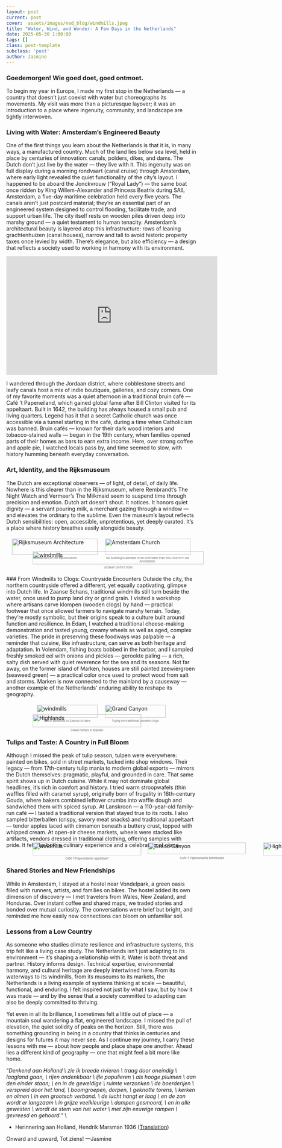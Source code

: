 ```yaml
---
layout: post
current: post
cover:  assets/images/ned_blog/windmills.jpeg
title: "Water, Wind, and Wonder: A Few Days in the Netherlands"
date: 2025-05-30 1:00:00
tags: []
class: post-template
subclass: 'post'
author: Jasmine
---
```


### Goedemorgen! Wie goed doet, goed ontmoet.

To begin my year in Europe, I made my first stop in the Netherlands — a country that doesn’t just coexist with water but choreographs its movements. My visit was more than a picturesque layover; it was an introduction to a place where ingenuity, community, and landscape are tightly interwoven.

### Living with Water: Amsterdam’s Engineered Beauty
One of the first things you learn about the Netherlands is that it is, in many ways, a manufactured country. Much of the land lies below sea level, held in place by centuries of innovation: canals, polders, dikes, and dams. The Dutch don’t just live by the water — they live with it.
This ingenuity was on full display during a morning rondvaart (canal cruise) through Amsterdam, where early light revealed the quiet functionality of the city’s layout. I happened to be aboard the Jonckvrouw (“Royal Lady”) — the same boat once ridden by King Willem-Alexander and Princess Beatrix during SAIL Amsterdam, a five-day maritime celebration held every five years. The canals aren’t just postcard material; they’re an essential part of an engineered system designed to control flooding, facilitate trade, and support urban life.
The city itself rests on wooden piles driven deep into marshy ground — a quiet testament to human tenacity. Amsterdam’s architectural beauty is layered atop this infrastructure: rows of leaning grachtenhuizen (canal houses), narrow and tall to avoid historic property taxes once levied by width. There’s elegance, but also efficiency — a design that reflects a society used to working in harmony with its environment.

<iframe width="560" height="315" src="https://www.youtube.com/embed/sXS0fPK-Azk?si=Qii4PvWDYcH8kk5b" title="YouTube video player" frameborder="0" allow="accelerometer; autoplay; clipboard-write; encrypted-media; gyroscope; picture-in-picture; web-share" referrerpolicy="strict-origin-when-cross-origin" allowfullscreen></iframe>

I wandered through the Jordaan district, where cobblestone streets and leafy canals host a mix of indie boutiques, galleries, and cozy corners. One of my favorite moments was a quiet afternoon in a traditional bruin café — Café ’t Papeneiland, which gained global fame after Bill Clinton visited for its appeltaart. Built in 1642, the building has always housed a small pub and living quarters. Legend has it that a secret Catholic church was once accessible via a tunnel starting in the café, during a time when Catholicism was banned. Bruin cafés — known for their dark wood interiors and tobacco-stained walls — began in the 19th century, when families opened parts of their homes as bars to earn extra income. Here, over strong coffee and apple pie, I watched locals pass by, and time seemed to slow, with history humming beneath everyday conversation.

### Art, Identity, and the Rijksmuseum
The Dutch are exceptional observers — of light, of detail, of daily life. Nowhere is this clearer than in the Rijksmuseum, where Rembrandt’s The Night Watch and Vermeer’s The Milkmaid seem to suspend time through precision and emotion. Dutch art doesn’t shout. It notices. It honors quiet dignity — a servant pouring milk, a merchant gazing through a window — and elevates the ordinary to the sublime.
Even the museum’s layout reflects Dutch sensibilities: open, accessible, unpretentious, yet deeply curated. It’s a place where history breathes easily alongside beauty.

<div style="display: flex; justify-content: center; gap: 20px; margin: 20px 0; max-width: 600px;">
  <!-- First image with caption -->
  <figure style="margin: 0; line-height: 1.2; width: 45%;">
    <img src="assets/images/ned_blog/window.jpeg" alt="Rijksmuseum Architecture" style="width: 100%; margin-bottom: 2px;">
    <figcaption style="font-size: 0.55em; text-align: center; color: #666; margin-top: 2px;">
      Architecture of the Rijksmuseum
    </figcaption>
  </figure>
  
  <!-- Second image with caption -->
  <figure style="margin: 0; line-height: 1.2; width: 45%;">
    <img src="assets/images/ned_blog/church.jpeg" alt="Amsterdam Church" style="width: 100%; margin-bottom: 2px;">
    <figcaption style="font-size: 0.55em; text-align: center; color: #666; margin-top: 2px;">
      No building is allowed to be built taller than this church in old Amsterdam.
    </figcaption>
  </figure>
</div>


<div style="display: flex; justify-content: space-between; margin: -29px 0px 30px 70px; width: 100%; max-width: 900px;">
  <!-- First image with caption -->
  <figure style="margin: 0; line-height: 1.2; width: 90%;">
    <img src="assets/images/ned_blog/canal.jpeg" alt="windmills" style="width: 100%; margin-bottom: 2px;">
    <figcaption style="font-size: 0.55em; text-align: center; color: #666; margin-top: 2px;">
 Jordaan District trolls
    </figcaption>
  </figure>
</div>
### From Windmills to Clogs: Countryside Encounters
Outside the city, the northern countryside offered a different, yet equally captivating, glimpse into Dutch life. In Zaanse Schans, traditional windmills still turn beside the water, once used to pump land dry or grind grain. I visited a workshop where artisans carve klompen (wooden clogs) by hand — practical footwear that once allowed farmers to navigate marshy terrain. Today, they’re mostly symbolic, but their origins speak to a culture built around function and resilience.
In Edam, I watched a traditional cheese-making demonstration and tasted young, creamy wheels as well as aged, complex varieties. The pride in preserving these foodways was palpable — a reminder that cuisine, like infrastructure, can serve as both heritage and adaptation.
In Volendam, fishing boats bobbed in the harbor, and I sampled freshly smoked eel with onions and pickles — gerookte paling — a rich, salty dish served with quiet reverence for the sea and its seasons. Not far away, on the former island of Marken, houses are still painted zeewiergroen (seaweed green) — a practical color once used to protect wood from salt and storms. Marken is now connected to the mainland by a causeway — another example of the Netherlands’ enduring ability to reshape its geography.

<div style="display: flex; justify-content: center; gap: 20px; margin: 20px 0; max-width: 700px;">
  <!-- First image with caption -->
  <figure style="margin: 0; line-height: 1.2; width: 32%;">
    <img src="assets/images/ned_blog/windmills.jpeg" alt="windmills" style="width: 100%; margin-bottom: 2px;">
    <figcaption style="font-size: 0.55em; text-align: center; color: #666; margin-top: 2px;">
 Dutch windmills in Zaanse Schans
    </figcaption>
  </figure>

 <!-- Second image with caption -->
  <figure style="margin: 0; line-height: 1.2; width: 32%;">
    <img src="assets/images/ned_blog/clogs.jpeg" alt="Grand Canyon" style="width: 100%; margin-bottom: 2px;">
    <figcaption style="font-size: 0.55em; text-align: center; color: #666; margin-top: 2px;">
 Trying on traditional wooden clogs
    </figcaption>
  </figure>
</div>



<div style="display: flex; justify-content: space-between; margin: -29px 0px 30px 70px; width: 500%; max-width: 900px;">
 <!-- Third image with caption -->
  <figure style="margin: 0; line-height: 1.2; width: 32%;">
    <img src="assets/images/ned_blog/greenhouses.jpeg" alt="Highlands" style="width: 100%; margin-bottom: 2px;">
    <figcaption style="font-size: 0.55em; text-align: center; color: #666; margin-top: 2px;">
Green homes in Marken    </figcaption>
  </figure>
</div>

### Tulips and Taste: A Country in Full Bloom
Although I missed the peak of tulip season, tulpen were everywhere: painted on bikes, sold in street markets, tucked into shop windows. Their legacy — from 17th-century tulip mania to modern global exports — mirrors the Dutch themselves: pragmatic, playful, and grounded in care.
That same spirit shows up in Dutch cuisine. While it may not dominate global headlines, it’s rich in comfort and history. I tried warm stroopwafels (thin waffles filled with caramel syrup), originally born of frugality in 18th-century Gouda, where bakers combined leftover crumbs into waffle dough and sandwiched them with spiced syrup. At Lanskroon — a 110-year-old family-run café — I tasted a traditional version that stayed true to its roots.
I also sampled bitterballen (crispy, savory meat snacks) and traditional appeltaart — tender apples laced with cinnamon beneath a buttery crust, topped with whipped cream. At open-air cheese markets, wheels were stacked like artifacts, vendors dressed in traditional clothing, offering samples with pride. It felt like both a culinary experience and a celebration of place.


<div style="display: flex; justify-content: space-between; margin: -29px 0px 30px 70px; width: 500%; max-width: 900px;">
  <!-- First image with caption -->
  <figure style="margin: 0; line-height: 1.2; width: 32%;">
    <img src="assets/images/ned_blog/apple.jpeg" alt="windmills" style="width: 100%; margin-bottom: 2px;">
    <figcaption style="font-size: 0.55em; text-align: center; color: #666; margin-top: 2px;">
 Café ’t Papeneilands appeltaart
    </figcaption>
  </figure>

 <!-- Second image with caption -->
  <figure style="margin: 0; line-height: 1.2; width: 32%;">
    <img src="assets/images/ned_blog/bitterballen.jpeg" alt="Grand Canyon" style="width: 95%; margin-bottom: 2px;">
    <figcaption style="font-size: 0.55em; text-align: center; color: #666; margin-top: 2px;">
 Café ’t Papeneilands bitterballen
    </figcaption>
  </figure>
  
 <!-- Third image with caption -->
  <figure style="margin: 0; line-height: 1.2; width: 32%;">
    <img src="assets/images/ned_blog/waffles.jpeg" alt="Highlands" style="width: 100%; margin-bottom: 2px;">
    <figcaption style="font-size: 0.55em; text-align: center; color: #666; margin-top: 2px;">
 Lanskroon stroopwafel and Amsterdams papltje
    </figcaption>
  </figure>
</div>

### Shared Stories and New Friendships
While in Amsterdam, I stayed at a hostel near Vondelpark, a green oasis filled with runners, artists, and families on bikes. The hostel added its own dimension of discovery — I met travelers from Wales, New Zealand, and Honduras. Over instant coffee and shared maps, we traded stories and bonded over mutual curiosity. The conversations were brief but bright, and reminded me how easily new connections can bloom on unfamiliar soil.

### Lessons from a Low Country
As someone who studies climate resilience and infrastructure systems, this trip felt like a living case study. The Netherlands isn’t just adapting to its environment — it’s shaping a relationship with it. Water is both threat and partner. History informs design. Technical expertise, environmental harmony, and cultural heritage are deeply intertwined here.
From its waterways to its windmills, from its museums to its markets, the Netherlands is a living example of systems thinking at scale — beautiful, functional, and enduring. I felt inspired not just by what I saw, but by how it was made — and by the sense that a society committed to adapting can also be deeply committed to thriving.

Yet even in all its brilliance, I sometimes felt a little out of place — a mountain soul wandering a flat, engineered landscape. I missed the pull of elevation, the quiet solidity of peaks on the horizon. Still, there was something grounding in being in a country that thinks in centuries and designs for futures it may never see.
As I continue my journey, I carry these lessons with me — about how people and place shape one another. Ahead lies a different kind of geography — one that might feel a bit more like home.

“_Denkend aan Holland \\
zie ik breede rivieren \\
traag door oneindig \\
laagland gaan, \\
rijen ondenkbaar \\
ijle populieren \\
als hooge pluimen \\
aan den einder staan; \\
en in de geweldige \\
ruimte verzonken \\
de boerderijen \\
verspreid door het land, \\
boomgroepen, dorpen, \\
geknotte torens, \\
kerken en olmen \\
in een grootsch verband. \\
de lucht hangt er laag \\
en de zon wordt er langzaam \\
in grijze veelkleurige \\
dampen gesmoord, \\
en in alle gewesten \\
wordt de stem van het water \\
met zijn eeuwige rampen \\
gevreesd en gehoord._” \\
- Herinnering aan Holland, Hendrik Marsman 1936 ([Translation](http://www.vlinder-01.dds.nl/cdr/poetry/memory_of_holland.htm))

Onward and upward, Tot ziens!
—Jasmine